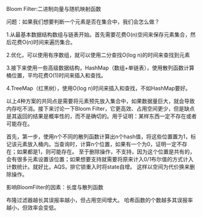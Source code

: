 Bloom Filter:二进制向量与随机映射函数

问题：如果我们想要判断一个元素是否在集合中，我们会怎么做？

1.从最基本数据结构数组与链表开始。首先需要花费O(n)空间来保存元素集合，然后花费O(n)时间来遍历集合。

2.优化，可以使用有序数组，就可以使用二分查找O(log n)的时间来查找到元素

3.接下来使用一些高级数据结构，HashMap（数组+单链表），使用散列函数计算桶位置，平均花费O(1)时间来插入和查找。

4.TreeMap（红黑树），使用O(log n)时间来插入和查找，不如HashMap要好。

以上4种方案的共同点是需要将元素预先放入集合中，如果数据量巨大，就会导致内存吃不消。接下来讨论一下Bloom Filter，它更高效、占用空间更少，但是缺点是其返回的结果是概率性的，而不是确切的。用于证明：某样东西一定不存在或者可能存在。

首先，第一步，使用n个不同的散列函数计算出n个hash值，将这些位置置为1，标记该元素放入桶内。当查询时，计算n个位置，如果有一个为0，证明一定不存在；如果都是1，则可能存在。
至于删除操作，不支持，因为这个位置是共有的，会有很多元素设置该位置；如果想要支持就需要将原来计入0/1布尔值的方式计入计数统计。就好比，AQS，排它锁重入时将state自增。
这样以空间为代价换来删除操作。

影响BloomFilter的因素：长度与散列函数

布隆过滤器越长其误报率越小，但占用空间增大。
哈希函数的个数越多其误报率越小，但效率会变低。


